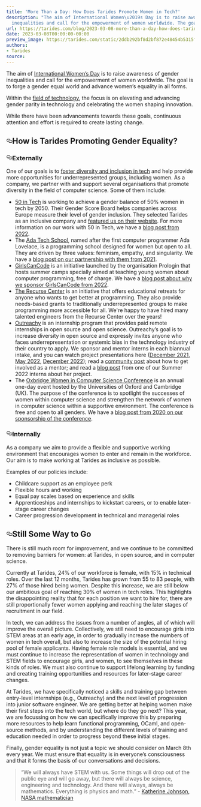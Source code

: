 ```yaml
---
title: 'More Than a Day: How Does Tarides Promote Women in Tech?'
description: "The aim of International Women\u2019s Day is to raise awareness of gender
  inequalities and call for the empowerment of women worldwide. The goal\u2026"
url: https://tarides.com/blog/2023-03-08-more-than-a-day-how-does-tarides-promote-women-in-tech
date: 2023-03-08T00:00:00-00:00
preview_image: https://tarides.com/static/2ddb292bf8d2bf872e48454b5315fb49/0132d/March8.jpg
authors:
- Tarides
source:
---
```


<p>The aim of <a href="https://www.internationalwomensday.com/About">International Women&rsquo;s Day</a> is to raise awareness of gender inequalities and call for the empowerment of women worldwide. The goal is to forge a gender equal world and advance women&rsquo;s equality in all forms.</p>
<p>Within the <a href="https://www.internationalwomensday.com/Mission/Tech">field of technology</a>, the focus is on elevating and advancing gender parity in technology and celebrating the women shaping innovation.</p>
<p>While there have been advancements towards these goals, continuous attention and effort is required to create lasting change.</p>
<h2 style="position:relative;"><a href="https://tarides.com/feed.xml#how-is-tarides-promoting-gender-equality" aria-label="how is tarides promoting gender equality permalink" class="anchor before"><svg aria-hidden="true" focusable="false" height="16" version="1.1" viewbox="0 0 16 16" width="16"><path fill-rule="evenodd" d="M4 9h1v1H4c-1.5 0-3-1.69-3-3.5S2.55 3 4 3h4c1.45 0 3 1.69 3 3.5 0 1.41-.91 2.72-2 3.25V8.59c.58-.45 1-1.27 1-2.09C10 5.22 8.98 4 8 4H4c-.98 0-2 1.22-2 2.5S3 9 4 9zm9-3h-1v1h1c1 0 2 1.22 2 2.5S13.98 12 13 12H9c-.98 0-2-1.22-2-2.5 0-.83.42-1.64 1-2.09V6.25c-1.09.53-2 1.84-2 3.25C6 11.31 7.55 13 9 13h4c1.45 0 3-1.69 3-3.5S14.5 6 13 6z"></path></svg></a>How is Tarides Promoting Gender Equality?</h2>
<h3 style="position:relative;"><a href="https://tarides.com/feed.xml#externally" aria-label="externally permalink" class="anchor before"><svg aria-hidden="true" focusable="false" height="16" version="1.1" viewbox="0 0 16 16" width="16"><path fill-rule="evenodd" d="M4 9h1v1H4c-1.5 0-3-1.69-3-3.5S2.55 3 4 3h4c1.45 0 3 1.69 3 3.5 0 1.41-.91 2.72-2 3.25V8.59c.58-.45 1-1.27 1-2.09C10 5.22 8.98 4 8 4H4c-.98 0-2 1.22-2 2.5S3 9 4 9zm9-3h-1v1h1c1 0 2 1.22 2 2.5S13.98 12 13 12H9c-.98 0-2-1.22-2-2.5 0-.83.42-1.64 1-2.09V6.25c-1.09.53-2 1.84-2 3.25C6 11.31 7.55 13 9 13h4c1.45 0 3-1.69 3-3.5S14.5 6 13 6z"></path></svg></a>Externally</h3>
<p>One of our goals is to <a href="https://tarides.com/company/">foster diversity and inclusion in tech</a> and help provide more opportunities for underrepresented groups, including women. As a company, we partner with and support several organisations that promote diversity in the field of computer science. Some of them include:</p>
<ul>
<li><a href="https://www.50intech.com/about-us">50 in Tech</a> is working to achieve a gender balance of 50% women in tech by 2050. Their Gender Score Board helps companies across Europe measure their level of gender inclusion. They selected Tarides as an inclusive company and <a href="https://app.50intech.com/company/tarides">featured us on their website</a>. For more information on our work with 50 in Tech, we have a <a href="https://tarides.com/blog/2022-04-19-tarides-partners-with-50intech">blog post from 2022</a>.</li>
<li>The <a href="https://adatechschool.fr">Ada Tech School</a>, named after the first computer programmer Ada Lovelace, is a programming school designed for women but open to all. They are driven by three values: feminism, empathy, and singularity. We have a <a href="https://tarides.com/blog/2021-02-15-partnering-for-more-diversity-in-tech">blog post on our partnership with them from 2021</a>.</li>
<li><a href="https://girlscancode.fr">GirlsCanCode</a> is an initiative launched by the organisation Prologin that hosts summer camps specially aimed at teaching young women about computer programming, free of charge. We have a <a href="https://tarides.com/blog/2022-09-06-tarides-sponsors-girls-can-code">blog post about why we sponsor GirlsCanCode from 2022</a>.</li>
<li><a href="https://www.recurse.com/about">The Recurse Center</a> is an initiative that offers educational retreats for anyone who wants to get better at programming. They also provide needs-based grants to traditionally underrepresented groups to make programming more accessible for all. We're happy to have hired many talented engineers from the Recurse Center over the years!</li>
<li><a href="https://www.outreachy.org/">Outreachy</a> is an internship program that provides paid remote internships in open source and open science. Outreachy&rsquo;s goal is to increase diversity in open source and expressly invites anyone who faces underrepresentation or systemic bias in the technology industry of their country to apply. We sponsor and mentor interns in each biannual intake, and you can watch project presentations here (<a href="https://watch.ocaml.org/w/eSSmoyEcPTEXPGAqDtKENX">December 2021</a>, <a href="https://watch.ocaml.org/w/vXJtTj3cULRa1bZB5HrecX">May 2022</a>, <a href="https://watch.ocaml.org/w/pQSAfZ9kDSsSnr8Bxzocn3">December 2022</a>); read a <a href="https://discuss.ocaml.org/t/for-diversity-and-the-ocaml-community-outreachy-summer-2022/92340">community post</a> about how to get involved as a mentor; and read a <a href="https://tarides.com/blog/2022-08-02-irmin-in-the-browser">blog post</a> from one of our Summer 2022 interns about her project.</li>
<li>The <a href="https://oxbridgewomenincs8.wixsite.com/2020">Oxbridge Women in Computer Science Conference</a> is an annual one-day event hosted by the Universities of Oxford and Cambridge (UK). The purpose of the conference is to spotlight the successes of women within computer science and strengthen the network of women in computer science within a supportive environment. The conference is free and open to all genders. We have a <a href="https://tarides.com/blog/2020-12-14-tarides-sponsors-the-oxbridge-women-in-computer-science-conference-2020/">blog post from 2020 on our sponsorship of the conference</a>.</li>
</ul>
<h3 style="position:relative;"><a href="https://tarides.com/feed.xml#internally" aria-label="internally permalink" class="anchor before"><svg aria-hidden="true" focusable="false" height="16" version="1.1" viewbox="0 0 16 16" width="16"><path fill-rule="evenodd" d="M4 9h1v1H4c-1.5 0-3-1.69-3-3.5S2.55 3 4 3h4c1.45 0 3 1.69 3 3.5 0 1.41-.91 2.72-2 3.25V8.59c.58-.45 1-1.27 1-2.09C10 5.22 8.98 4 8 4H4c-.98 0-2 1.22-2 2.5S3 9 4 9zm9-3h-1v1h1c1 0 2 1.22 2 2.5S13.98 12 13 12H9c-.98 0-2-1.22-2-2.5 0-.83.42-1.64 1-2.09V6.25c-1.09.53-2 1.84-2 3.25C6 11.31 7.55 13 9 13h4c1.45 0 3-1.69 3-3.5S14.5 6 13 6z"></path></svg></a>Internally</h3>
<p>As a company we aim to provide a flexible and supportive working environment that encourages women to enter and remain in the workforce. Our aim is to make working at Tarides as inclusive as possible.</p>
<p>Examples of our policies include:</p>
<ul>
<li>Childcare support as an employee perk</li>
<li>Flexible hours and working</li>
<li>Equal pay scales based on experience and skills</li>
<li>Apprenticeships and internships to kickstart careers, or to enable later-stage career changes</li>
<li>Career progression development in technical and managerial roles</li>
</ul>
<h2 style="position:relative;"><a href="https://tarides.com/feed.xml#still-some-way-to-go" aria-label="still some way to go permalink" class="anchor before"><svg aria-hidden="true" focusable="false" height="16" version="1.1" viewbox="0 0 16 16" width="16"><path fill-rule="evenodd" d="M4 9h1v1H4c-1.5 0-3-1.69-3-3.5S2.55 3 4 3h4c1.45 0 3 1.69 3 3.5 0 1.41-.91 2.72-2 3.25V8.59c.58-.45 1-1.27 1-2.09C10 5.22 8.98 4 8 4H4c-.98 0-2 1.22-2 2.5S3 9 4 9zm9-3h-1v1h1c1 0 2 1.22 2 2.5S13.98 12 13 12H9c-.98 0-2-1.22-2-2.5 0-.83.42-1.64 1-2.09V6.25c-1.09.53-2 1.84-2 3.25C6 11.31 7.55 13 9 13h4c1.45 0 3-1.69 3-3.5S14.5 6 13 6z"></path></svg></a>Still Some Way to Go</h2>
<p>There is still much room for improvement, and we continue to be committed to removing barriers for women: at Tarides, in open source, and in computer science.</p>
<p>Currently at Tarides, 24% of our workforce is female, with 15% in technical roles. Over the last 12 months, Tarides has grown from 55 to 83 people, with 27% of those hired being women. Despite this increase, we are still below our ambitious goal of reaching 30% of women in tech roles. This highlights the disappointing reality that for each position we want to hire for, there are still proportionally fewer women applying and reaching the later stages of recruitment in our field.</p>
<p>In tech, we can address the issues from a number of angles, all of which will improve the overall picture. Collectively, we still need to encourage girls into STEM areas at an early age, in order to gradually increase the numbers of women in tech overall, but also to increase the size of the potential hiring pool of female applicants. Having female role models is essential, and we must continue to increase the representation of women in technology and STEM fields to encourage girls, and women, to see themselves in these kinds of roles. We must also continue to support lifelong learning by funding and creating training opportunities and resources for later-stage career changes.</p>
<p>At Tarides, we have specifically noticed a skills and training gap between entry-level internships (e.g., Outreachy) and the next level of progression into junior software engineer. We are getting better at helping women make their first steps into the tech world, but where do they go next? This year, we are focussing on how we can specifically improve this by preparing more resources to help learn functional programming, OCaml, and open-source methods, and by understanding the different levels of training and education needed in order to progress beyond these initial stages.</p>
<p>Finally, gender equality is not just a topic we should consider on March 8th every year. We must ensure that equality is in everyone&rsquo;s consciousness and that it forms the basis of our conversations and decisions.</p>
<blockquote>
<p>&ldquo;We will always have STEM with us. Some things will drop out of the public eye and will go away, but there will always be science, engineering and technology. And there will always, always be mathematics. Everything is physics and math.&rdquo; - <a href="https://www.nasa.gov/audience/foreducators/a-lifetime-of-stem.html">Katherine Johnson, NASA mathematician</a></p>
</blockquote>
